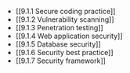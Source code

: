 

- [[9.1.1 Secure coding practice]]
- [[9.1.2 Vulnerability scanning]]
- [[9.1.3 Penetration testing]]
- [[9.1.4 Web application security]]
- [[9.1.5 Database security]]
- [[9.1.6 Security best practice]]
- [[9.1.7 Security framework]]